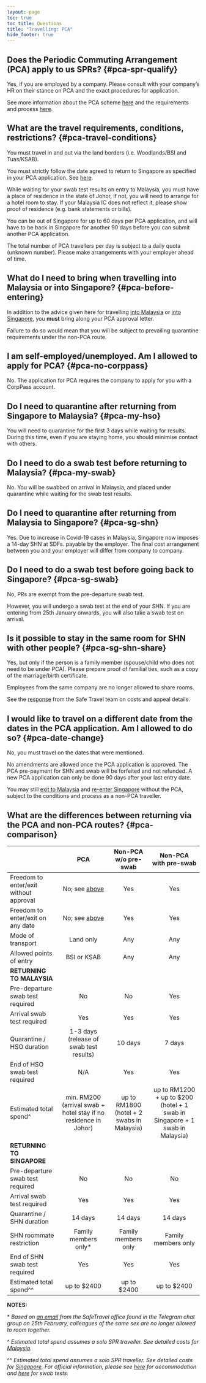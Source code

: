 ```yaml
---
layout: page
toc: true
toc_title: Questions
title: "Travelling: PCA"
hide_footer: true
---
```


## Does the Periodic Commuting Arrangement (PCA) apply to us SPRs? {#pca-spr-qualify}

Yes, if you are employed by a company. Please consult with your company’s HR on their stance on PCA and the exact procedures for application.

See more information about the PCA scheme [here][SafeTravel] and the requirements and process [here][PCA Requirements and Process].

## What are the travel requirements, conditions, restrictions? {#pca-travel-conditions}

You must travel in and out via the land borders (i.e. Woodlands/BSI and Tuas/KSAB).

You must strictly follow the date agreed to return to Singapore as specified in your PCA application. See [here](#pca-date-change).

While waiting for your swab test results on entry to Malaysia, you must have a place of residence in the state of Johor, if not, you will need to arrange for a hotel room to stay. If your Malaysia IC does not reflect it, please show proof of residence (e.g. bank statements or bills).

You can be out of Singapore for up to 60 days per PCA application, and will have to be back in Singapore for another 90 days before you can submit another PCA application.

The total number of PCA travellers per day is subject to a daily quota (unknown number). Please make arrangements with your employer ahead of time.

## What do I need to bring when travelling into Malaysia or into Singapore? {#pca-before-entering}

In addition to the advice given here for travelling [into Malaysia](/non-pca-sg-to-my#before-entering-my) or [into Singapore](/non-pca-my-to-sg#before-entering-sg), you **must** bring along your PCA approval letter.

Failure to do so would mean that you will be subject to prevailing quarantine requirements under the non-PCA route.

## I am self-employed/unemployed. Am I allowed to apply for PCA? {#pca-no-corppass}

No. The application for PCA requires the company to apply for you with a CorpPass account.


## Do I need to quarantine after returning from Singapore to Malaysia? {#pca-my-hso}

You will need to quarantine for the first 3 days while waiting for results. During this time, even if you are staying home, you should minimise contact with others.

## Do I need to do a swab test before returning to Malaysia? {#pca-my-swab}

No. You will be swabbed on arrival in Malaysia, and placed under quarantine while waiting for the swab test results.

## Do I need to quarantine after returning from Malaysia to Singapore? {#pca-sg-shn}

Yes. Due to increase in Covid-19 cases in Malaysia, Singapore now imposes a 14-day SHN at SDFs. payable by the employer. The final cost arrangement between you and your employer will differ from company to company.

## Do I need to do a swab test before going back to Singapore? {#pca-sg-swab}

No, PRs are exempt from the pre-departure swab test.

However, you will undergo a swab test at the end of your SHN. If you are entering from 25th January onwards, you will also take a swab test on arrival.

## Is it possible to stay in the same room for SHN with other people? {#pca-sg-shn-share}

Yes, but only if the person is a family member (spouse/child who does not need to be under PCA). Please prepare proof of familial ties, such as a copy of the marriage/birth certificate.

Employees from the same company are no longer allowed to share rooms.

See the [response][ICA SafeTravel Response] from the Safe Travel team on costs and appeal details.

## I would like to travel on a different date from the dates in the PCA application. Am I allowed to do so? {#pca-date-change}

No, you must travel on the dates that were mentioned. 

No amendments are allowed once the PCA application is approved. The PCA pre-payment for SHN and swab will be forfeited and not refunded. A new PCA application can only be done 90 days after your last entry date.

You may still [exit to Malaysia](/non-pca-sg-to-my) and [re-enter Singapore](/non-pca-my-to-sg) without the PCA, subject to the conditions and process as a non-PCA traveller.

## What are the differences between returning via the PCA and non-PCA routes? {#pca-comparison}

|  | PCA | Non-PCA<br>w/o pre-swab | Non-PCA<br>with pre-swab |
|--|:-----:|:---------:|:------:|
|Freedom to enter/exit without approval|No; see [above](#pca-travel-conditions)|Yes|Yes|
|Freedom to enter/exit on any date|No; see [above](#pca-date-change)|Yes|Yes|
|Mode of transport|Land only|Any|Any|
|Allowed points of entry|BSI or KSAB|Any|Any|
|**RETURNING TO MALAYSIA**| | |
|Pre-departure swab test required|No|No|Yes|
|Arrival swab test required|Yes|Yes|Yes|
|Quarantine / HSO duration|1-3 days<br/>(release of swab test results)| 10 days | 7 days|
|End of HSO swab test required|N/A|Yes|Yes
|Estimated total spend^|min. RM200<br/>(arrival swab + hotel stay if no residence in Johor)|up to RM1800<br/>(hotel + 2 swabs in Malaysia)|up to RM1200 + up to $200<br/>(hotel + 1 swab in Singapore + 1 swab in Malaysia)|
|**RETURNING TO SINGAPORE**| | |
|Pre-departure swab test required|No|No|No|
|Arrival swab test required|Yes|Yes|Yes|
|Quarantine / SHN duration |14 days|14 days|14 days|
|SHN roommate restriction|Family members only\*|Family members only|Family members only|
|End of SHN swab test required|Yes|Yes|Yes|
|Estimated total spend^^|up to $2400|up to $2400|up to $2400|


**NOTES:**

\* _Based on [an email][ICA SafeTravel Response] from the SafeTravel office found in the Telegram chat group on 25th February, colleagues of the same sex are no longer allowed to room together._

^ _Estimated total spend assumes a solo SPR traveller. See detailed costs for [Malaysia][Non-PCA Quarantine]._

^^ _Estimated total spend assumes a solo SPR traveller. See detailed costs for [Singapore][SG SHN Cost]. For official information, please see [here][SG SDF Cost] for accommodation and [here][SG Swab Cost] for swab tests._

[SafeTravel]: https://safetravel.ica.gov.sg/pca/overview
[PCA Requirements and Process]: https://safetravel.ica.gov.sg/pca/requirements-and-process
[Non-PCA Quarantine]: /non-pca-sg-to-my#my-hso-cost
[SG SHN Cost]: /non-pca-my-to-sg#shn-cost
[SG SDF Cost]: https://safetravel.ica.gov.sg/health/shn/sdf
[SG Swab Cost]: https://safetravel.ica.gov.sg/health/covid19-tests/pcrtest#pcr-test-in-singapore
[ICA SafeTravel Response]: /assets/safetravel-ica-response-2021-02-25.jpg
